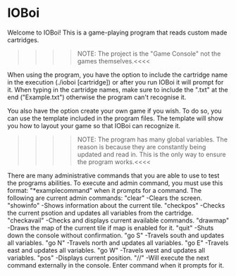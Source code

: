 # IOBoi
Welcome to IOBoi!
This is a game-playing program that reads custom made cartridges.

>>>>NOTE: The project is the "Game Console" not the games themselves.<<<<

When using the program, you have the option to include the cartridge name in the execution (./ioboi [cartridge]) or after you run IOBoi it will prompt for it.
When typing in the cartridge names, make sure to include the ".txt" at the end ("Example.txt") otherwise the program can't recognise it.

You also have the option create your own game if you wish. To do so, you can use the template included in the program files. The template will show you how to layout your game
so that IOBoi can recognize it.

>>>>NOTE: The program has many global variables. The reason is because they are constantly being updated and read in. This is the only way to ensure the program works.<<<<

There are many administrative commands that you are able to use to test the programs abilities.
To execute and admin command, you must use this format: "*examplecommand" when it prompts for a command.
The following are current admin commands:
"clear" -Clears the screen.
"showinfo" -Shows information about the current tile.
"checkpos" -Checks the current psotion and updates all variables from the cartridge.
"checkavail" -Checks and displays current available commands.
"drawmap" -Draws the map of the current tile if map is enabled for it.
"quit" -Shuts down the console without confirmation.
"go S" -Travels south and updates all variables.
"go N" -Travels north and updates all variables.
"go E" -Travels east and updates all variables.
"go W" -Travels west and updates all variables.
"pos" -Displays current position.
"//" -Will execute the next command externally in the console. Enter command when it prompts for it.

